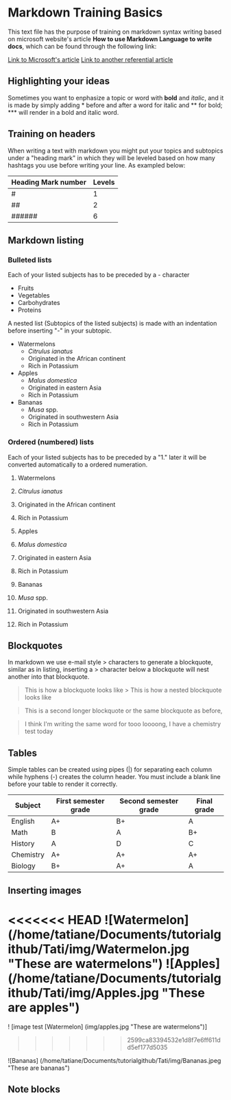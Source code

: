 
# **Markdown  Training Basics**
This text file has the purpose of training on markdown syntax writing based on microsoft website's  article **How to use Markdown Language to write docs**, which can be found through the following link:


[Link to Microsoft's article](https://docs.microsoft.com/en-us/contribute/how-to-write-use-markdown)
[Link to another referential article](https://daringfireball.net/projects/markdown/syntax)

## **Highlighting your ideas**
Sometimes you want to enphasize a topic or word with **bold** and *italic*, 
and it is made by simply adding \* before and after a word for italic and \** for bold; \*** will render in a bold and italic word. 


## **Training on headers**
When writing a text with markdown you might put your topics and subtopics under a "heading mark" in which they will be leveled based on how many hashtags you use before writing your line.
As exampled below:

 |Heading Mark number | Levels |
 |--------------------|--------|
 |          #         |   1    |
 |         ##         |   2    |
 |       ######       |   6    |



## **Markdown listing**


### Bulleted lists #


Each of your listed subjects has to be preceded by a \- character

 
- Fruits
- Vegetables 
- Carbohydrates
- Proteins

A nested list (Subtopics of the listed subjects) is made with an indentation before inserting "-" in your subtopic.

- Watermelons
  - *Citrulus ianatus*
  - Originated in the African continent
  - Rich in Potassium 
- Apples
  - *Malus domestica*
  - Originated in eastern Asia
  - Rich in Potassium
- Bananas
  - *Musa* spp.
  - Originated in southwestern Asia
  - Rich in Potassium

### Ordered (numbered) lists #

Each of your listed subjects has to be preceded by a "1." later it will be converted automatically to a ordered numeration.

 1. Watermelons

  1. *Citrulus ianatus*
  1.  Originated in the African continent
  1.  Rich in Potassium 

 1. Apples

  1. *Malus domestica*
  1.  Originated in eastern Asia
  1.  Rich in Potassium

 1. Bananas

  1.  *Musa* spp.
  1.   Originated in southwestern Asia
  1.   Rich in Potassium

 
## **Blockquotes**  

In markdown we use e-mail style > characters to generate a blockquote, similar as in listing, inserting a > character below a blockquote will nest another into that blockquote.

  > This is how a blockquote looks like
  >                 > This is how a nested blockquote looks like
  
  > This is a second longer blockquote or the same blockquote as before,

  >I think I'm writing the same word for tooo loooong, I have a chemistry test today 


## **Tables**

Simple tables can be created using pipes (|) for separating each column while hyphens (-) creates the column header. You must include a blank line before your table to render it correctly.

 |   Subject   | First semester grade | Second semester grade | Final grade |
 |-------------|----------------------|-----------------------|-------------| 
 |   English   |          A+          |          B+           |      A      |
 |     Math    |          B           |          A            |      B+     |
 |   History   |          A           |          D            |      C      |
 |  Chemistry  |          A+          |          A+           |      A+     |
 |   Biology   |          B+          |          A+           |      A      |




## **Inserting images**

<<<<<<< HEAD
 ![Watermelon] (/home/tatiane/Documents/tutorialgithub/Tati/img/Watermelon.jpg "These are watermelons")
 ![Apples] (/home/tatiane/Documents/tutorialgithub/Tati/img/Apples.jpg "These are apples")
=======
 ! [image test [Watermelon] (img/apples.jpg "These are watermelons")]
>>>>>>> 2599ca83394532e1d8f7e6ff611dd5ef177d5035

 ![Bananas] (/home/tatiane/Documents/tutorialgithub/Tati/img/Bananas.jpeg "These are bananas")


## **Note blocks**







